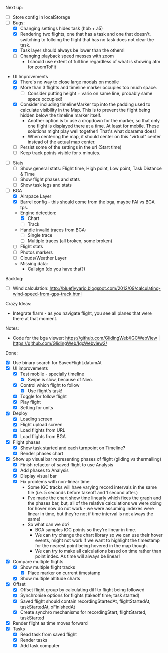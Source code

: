 Next up:

- [ ] Store config in localStorage
- [ ] Bugs:
  - [x] Changing settings hides task (hbb + a5)
  - [x] Rendering two flights, one that has a task and one that doesn't,
      switching to folloing the flight that has no task does not clear the task.
  - [x] Task layer should always be lower than the others!
  - [ ] Changing playback speed messes with zoom
    - I should use extent of full line regardless of what is showing atm for
        zoomToFit

- UI Improvements
  - [x] There's no way to close large modals on mobile
  - [x] More than 3 flights and timeline marker occupies too much space.
      - [ ] Consider putting height + vario on same line, probably same space
          occupied!
  - [x] Consider including timelineMarker top into the padding used to calculate
      visibility in the Map. This is to prevent the flight being hidden below
      the timeline marker itself.
      - Another option is to use a dropdown for the marker, so that only one
          flight is displayed there at a time. At least for mobile. These
          solutions might play well together! That's what doarama does!
      - When centering the map, it should center on this "virtual" center
          instead of the actual map center.
  - [ ] Persist some of the settings in the url (Start time)
  - [ ] Keep track points visible for x minutes.

- [ ] Stats
  - [ ] Show general stats: Flight time, High point, Low point, Task Distance & Time
  - [ ] Show flight phases and stats
  - [ ] Show task legs and stats

- [ ] BGA
  - [x] Airspace Layer
  - [x] Barrel config - this should come from the bga, maybe FAI vs BGA tps.
  - Engine detection:
    - [x] Chart
    - [ ] Track
  - Handle invalid traces from BGA:
    - [ ] Single trace
    - [ ] Multiple traces (all broken, some broken)
  - [ ] Flight stats
  - [ ] Photos markers
  - [ ] Clouds/Weather Layer
  - Missing data:
    - Callsign (do you have that?)

Backlog:
  - [ ] Wind calculation: http://blueflyvario.blogspot.com/2012/09/calculating-wind-speed-from-gps-track.html

Crazy Ideas:

- Integrate flarm - as you navigate flight, you see all planes that were there
    at that moment.

Notes:

- Code for the bga viewer: https://github.com/GlidingWeb/IGCWebView | https://github.com/GlidingWeb/IgcWebview2/

Done:
- [x] Use binary search for SavedFlight.datumAt
- [x] UI improvements
  - [x] Test mobile - specially timeline
      - [x] Swipe is slow, because of Nivo.
  - [x] Control which flight to follow
      - [x] Use flight's task!
  - [x] Toggle for follow flight
  - [x] Play flight
  - [x] Setting for units 
- [x] Deploy
  - [x] Loading screen
  - [x] Flight upload screen
  - [x] Load flights from URL
  - [x] Load flights from BGA
- [x] Flight phases
  - [x] Show task started and each turnpoint on Timeline?
  - [x] Render phases chart
- [x] Show up visual bar representing phases of flight (gliding vs thermalling)
    - [x] Finish refactor of saved flight to use Analysis
    - [x] Add phases to Analysis
    - [x] Display visual bar
    - [x] Fix problems with non-linear time:
      - Some IGC tracks will have varying record intervals in the same file
          (i.e. 5 seconds before takeoff and 1 second after.)
      - I've made the chart show time linearly which fixes the graph and the
          phases bar, but, all of the relative calculations we were doing for
          hover now do not work - we were assuming indexes were linear in time,
          but they're not if time interval is not always the same!
      - So what can we do?
          - BGA samples IGC points so they're linear in time.
          - We can try change the chart library so we can use their hover
              events, might not work if we want to highlight the timestamp for
              the nearest point being hovered in the map though.
          - We can try to make all calculations based on time rather than point
              index. As time will always be linear!
- [x] Compare multiple flights
  - [x] Show multiple flight tracks
      - [x] Place marker on current timestamp
  - [x] Show multiple altitude charts
- [x] Offset
  - [x] Offset flight group by calculating diff to flight being followed
  - [x] Synchronise options for flights (takeoff time; task started)
  - [x] Saved flight should contain recordingStartedAt, flightStartedAt,
      taskStartedAt, xFinishedAt
  - [x] Create synchro mechanisms for recordingStart, flightStarted, taskStarted
- [x] Render flight as time moves forward
- [x] Tasks
  - [x] Read task from saved flight
  - [x] Render tasks
  - [x] Add task computer
